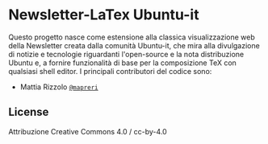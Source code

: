 # Newsletter-LaTex Ubuntu-it

Questo progetto nasce come estensione alla classica visualizzazione web della Newsletter creata dalla comunità Ubuntu-it, che mira alla divulgazione di notizie e tecnologie riguardanti l'open-source e la nota distribuzione Ubuntu e, a fornire funzionalità di base per la composizione TeX con qualsiasi shell editor. I principali contributori del codice sono:

- Mattia Rizzolo [`@mapreri`](https://github.com/mapreri)













## License
Attribuzione Creative Commons 4.0	/ cc-by-4.0



